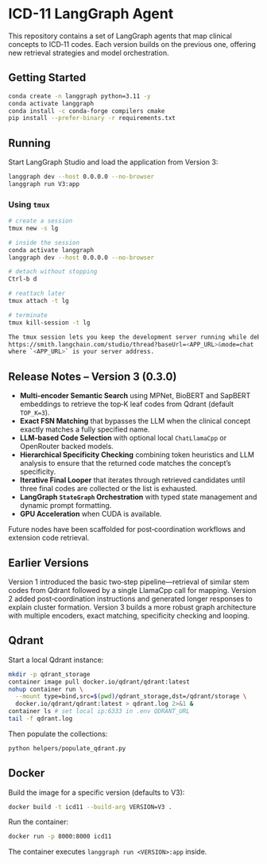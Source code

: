 # ICD-11 LangGraph Agent

This repository contains a set of LangGraph agents that map clinical concepts to ICD‑11 codes. Each version builds on the previous one, offering new retrieval strategies and model orchestration.

## Getting Started

```sh
conda create -n langgraph python=3.11 -y
conda activate langgraph
conda install -c conda-forge compilers cmake
pip install --prefer-binary -r requirements.txt
```

## Running

Start LangGraph Studio and load the application from Version 3:

```sh
langgraph dev --host 0.0.0.0 --no-browser
langgraph run V3:app
```

### Using `tmux`

```sh
# create a session
tmux new -s lg

# inside the session
conda activate langgraph
langgraph dev --host 0.0.0.0 --no-browser

# detach without stopping
Ctrl-b d

# reattach later
tmux attach -t lg

# terminate
tmux kill-session -t lg

The tmux session lets you keep the development server running while debugging in LangSmith. Copy the application URL (baseUrl) and open:
https://smith.langchain.com/studio/thread?baseUrl=<APP_URL>&mode=chat
where `<APP_URL>` is your server address.
```

## Release Notes – Version 3 (0.3.0)

- **Multi-encoder Semantic Search** using MPNet, BioBERT and SapBERT embeddings to retrieve the top‑K leaf codes from Qdrant (default `TOP_K=3`).
- **Exact FSN Matching** that bypasses the LLM when the clinical concept exactly matches a fully specified name.
- **LLM-based Code Selection** with optional local `ChatLlamaCpp` or OpenRouter backed models.
- **Hierarchical Specificity Checking** combining token heuristics and LLM analysis to ensure that the returned code matches the concept’s specificity.
- **Iterative Final Looper** that iterates through retrieved candidates until three final codes are collected or the list is exhausted.
- **LangGraph `StateGraph` Orchestration** with typed state management and dynamic prompt formatting.
- **GPU Acceleration** when CUDA is available.

Future nodes have been scaffolded for post‑coordination workflows and extension code retrieval.

## Earlier Versions

Version 1 introduced the basic two‑step pipeline—retrieval of similar stem codes from Qdrant followed by a single LlamaCpp call for mapping. Version 2 added post‑coordination instructions and generated longer responses to explain cluster formation. Version 3 builds a more robust graph architecture with multiple encoders, exact matching, specificity checking and looping.


## Qdrant

Start a local Qdrant instance:

```sh
mkdir -p qdrant_storage
container image pull docker.io/qdrant/qdrant:latest
nohup container run \
  --mount type=bind,src=$(pwd)/qdrant_storage,dst=/qdrant/storage \
  docker.io/qdrant/qdrant:latest > qdrant.log 2>&1 &
container ls # set local ip:6333 in .env QDRANT_URL
tail -f qdrant.log
```

Then populate the collections:

```sh
python helpers/populate_qdrant.py
```

## Docker

Build the image for a specific version (defaults to V3):

```sh
docker build -t icd11 --build-arg VERSION=V3 .
```

Run the container:

```sh
docker run -p 8000:8000 icd11
```

The container executes `langgraph run <VERSION>:app` inside.

